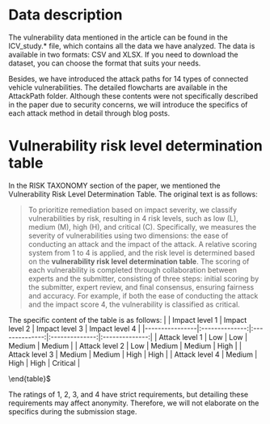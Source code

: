# Data description

The vulnerability data mentioned in the article can be found in the ICV_study.* file, which contains all the data we have analyzed. The data is available in two formats: CSV and XLSX. If you need to download the dataset, you can choose the format that suits your needs.

Besides, we have introduced the attack paths for 14 types of connected vehicle vulnerabilities. The detailed flowcharts are available in the AttackPath folder. Although these contents were not specifically described in the paper due to security concerns, we will introduce the specifics of each attack method in detail through blog posts.

# Vulnerability risk level determination table
In the RISK TAXONOMY section of the paper, we mentioned the Vulnerability Risk Level Determination Table. The original text is as follows:
> To prioritize remediation based on impact severity, we classify vulnerabilities by risk, resulting in 4 risk levels, such as low (L), medium (M), high (H), and critical (C).
> Specifically, we measures the severity of vulnerabilities using two dimensions: the ease of conducting an attack and the impact of the attack.
> A relative scoring system from 1 to 4 is applied, and the risk level is determined based on the **vulnerability risk level determination table**.
> The scoring of each vulnerability is completed through collaboration between experts and the submitter, consisting of three steps: initial scoring by the submitter, expert review, and final consensus, ensuring fairness and accuracy.
> For example, if both the ease of conducting the attack and the impact score 4, the vulnerability is classified as critical.

The specific content of the table is as follows:
|                | Impact level 1 | Impact level 2 | Impact level 3 | Impact level 4 |
|----------------|:--------------:|:--------------:|:--------------:|:--------------:|
| Attack level 1 |      Low       |      Low       |     Medium     |     Medium     |
| Attack level 2 |      Low       |     Medium     |     Medium     |      High      |
| Attack level 3 |     Medium     |     Medium     |      High      |      High      |
| Attack level 4 |     Medium     |      High      |      High      |    Critical    |


\end{table}$

The ratings of 1, 2, 3, and 4 have strict requirements, but detailing these requirements may affect anonymity. Therefore, we will not elaborate on the specifics during the submission stage.
